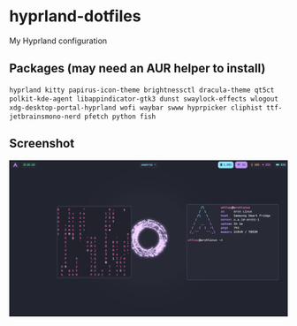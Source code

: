 # hyprland-dotfiles
My Hyprland configuration

## Packages (may need an AUR helper to install)
```
hyprland kitty papirus-icon-theme brightnessctl dracula-theme qt5ct polkit-kde-agent libappindicator-gtk3 dunst swaylock-effects wlogout xdg-desktop-portal-hyprland wofi waybar swww hyprpicker cliphist ttf-jetbrainsmono-nerd pfetch python fish
```
## Screenshot
![Gif](/screenshot.png)
